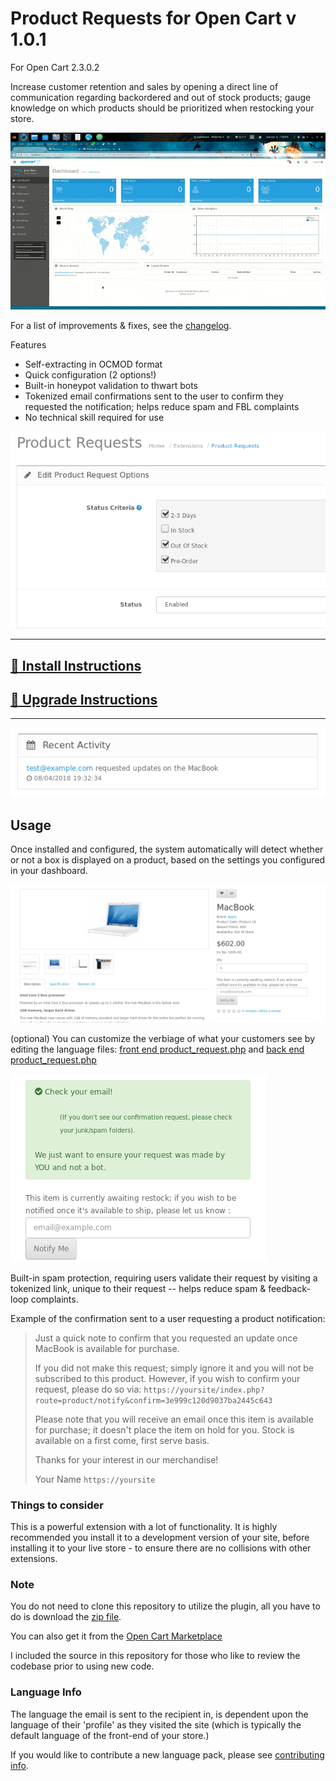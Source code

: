 # Product Requests for Open Cart v 1.0.1
For Open Cart 2.3.0.2

Increase customer retention and sales by opening a direct line of communication regarding backordered and out of stock products; gauge knowledge on which products should be prioritized when restocking your store.

![admin dashboard](./img/admin-menu.gif)

For a list of improvements & fixes, see the [changelog](CHANGELOG.md).

Features
* Self-extracting in OCMOD format
* Quick configuration (2 options!)
* Built-in honeypot validation to thwart bots
* Tokenized email confirmations sent to the user to confirm they requested the notification; helps reduce spam and FBL complaints
* No technical skill required for use

![admin config](./img/admin-configuration.png)

***


## [:link: Install Instructions](installing-instructions.md) ##

## [:link: Upgrade Instructions](upgrade-instructions.md) ##


***

![admin activity](./img/admin-activity.png)

## Usage ##

Once installed and configured, the system automatically will detect whether or not a box is displayed on a product, based on the settings you configured in your dashboard.

![product display](./img/backordered-product.png)

(optional) You can customize the verbiage of what your customers see by editing the language files:
[front end product_request.php](./upload/catalog/language/en-gb/extension/module/product_request.php) and [back end product_request.php](./upload/admin/language/en-gb/extension/module/product_request.php)

![email confirmation](./img/email-confirmation.png)

Built-in spam protection, requiring users validate their request by visiting a tokenized link, unique to their request -- helps reduce spam & feedback-loop complaints.

Example of the confirmation sent to a user requesting a product notification:
> Just a quick note to confirm that you requested an update once MacBook is available for purchase.
>
> If you did not make this request; simply ignore it and you will not be subscribed to this product. However, if you wish to confirm your request, please do so via:
>  `https://yoursite/index.php?route=product/notify&confirm=3e999c120d9037ba2445c643`
>
> Please note that you will receive an email once this item is available for purchase; it doesn't place the item on hold for you. Stock is available on a first come, first serve basis.
>
> Thanks for your interest in our merchandise!
>
> Your Name
> `https://yoursite`


### Things to consider ###
This is a powerful extension with a lot of functionality.  It is highly recommended you install it to a development version of your site, before installing it to your live store - to ensure there are no collisions with other extensions.

### Note ###
You do not need to clone this repository to utilize the plugin, all you have to do is download the
[zip file](./../../releases).

You can also get it from the [Open Cart Marketplace](https://www.opencart.com/index.php?route=marketplace/extension/info&extension_id=33761)

I included the source in this repository for those who like to review the codebase prior to using new code.

### Language Info ###
The language the email is sent to the recipient in, is dependent upon the language of their 'profile' as they visited the site (which is typically the default language of the front-end of your store.)

If you would like to contribute a new language pack, please see [contributing info](CONTRIBUTING.md).
